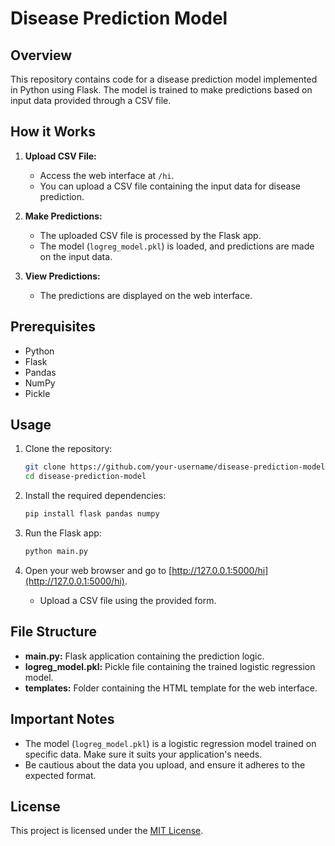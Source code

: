 # Disease Prediction Model

## Overview

This repository contains code for a disease prediction model implemented in Python using Flask. The model is trained to make predictions based on input data provided through a CSV file.

## How it Works

1. **Upload CSV File:**
   - Access the web interface at `/hi`.
   - You can upload a CSV file containing the input data for disease prediction.

2. **Make Predictions:**
   - The uploaded CSV file is processed by the Flask app.
   - The model (`logreg_model.pkl`) is loaded, and predictions are made on the input data.

3. **View Predictions:**
   - The predictions are displayed on the web interface.

## Prerequisites

- Python
- Flask
- Pandas
- NumPy
- Pickle

## Usage

1. Clone the repository:

   ```bash
   git clone https://github.com/your-username/disease-prediction-model.git
   cd disease-prediction-model
   ```

2. Install the required dependencies:

   ```bash
   pip install flask pandas numpy
   ```

3. Run the Flask app:

   ```bash
   python main.py
   ```

4. Open your web browser and go to [http://127.0.0.1:5000/hi](http://127.0.0.1:5000/hi).
   - Upload a CSV file using the provided form.

## File Structure

- **main.py:** Flask application containing the prediction logic.
- **logreg_model.pkl:** Pickle file containing the trained logistic regression model.
- **templates:** Folder containing the HTML template for the web interface.

## Important Notes

- The model (`logreg_model.pkl`) is a logistic regression model trained on specific data. Make sure it suits your application's needs.
- Be cautious about the data you upload, and ensure it adheres to the expected format.

## License

This project is licensed under the [MIT License](LICENSE).
